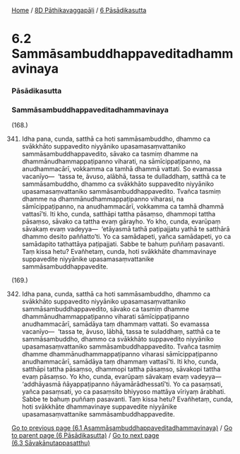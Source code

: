
[Home](/) / [8D Pāthikavaggapāḷi](/tipitaka/8D.md) / [6 Pāsādikasutta](/tipitaka/8D/6.md)

# 6.2 Sammāsambuddhappaveditadhammavinaya

### Pāsādikasutta

### Sammāsambuddhappaveditadhammavinaya

(168.)

341. Idha pana, cunda, satthā ca hoti sammāsambuddho, dhammo ca svākkhāto suppavedito niyyāniko upasamasaṃvattaniko sammāsambuddhappavedito, sāvako ca tasmiṃ dhamme na dhammānudhammappaṭipanno viharati, na sāmīcippaṭipanno, na anudhammacārī, vokkamma ca tamhā dhammā vattati. So evamassa vacanīyo—  ‘tassa te, āvuso, alābhā, tassa te dulladdhaṃ, satthā ca te sammāsambuddho, dhammo ca svākkhāto suppavedito niyyāniko upasamasaṃvattaniko sammāsambuddhappavedito. Tvañca tasmiṃ dhamme na dhammānudhammappaṭipanno viharasi, na sāmīcippaṭipanno, na anudhammacārī, vokkamma ca tamhā dhammā vattasī’ti. Iti kho, cunda, satthāpi tattha pāsaṃso, dhammopi tattha pāsaṃso, sāvako ca tattha evaṃ gārayho. Yo kho, cunda, evarūpaṃ sāvakaṃ evaṃ vadeyya—  ‘etāyasmā tathā paṭipajjatu yathā te satthārā dhammo desito paññatto’ti. Yo ca samādapeti, yañca samādapeti, yo ca samādapito tathattāya paṭipajjati. Sabbe te bahuṃ puññaṃ pasavanti. Taṃ kissa hetu? Evañhetaṃ, cunda, hoti svākkhāte dhammavinaye suppavedite niyyānike upasamasaṃvattanike sammāsambuddhappavedite.

(169.)

342. Idha pana, cunda, satthā ca hoti sammāsambuddho, dhammo ca svākkhāto suppavedito niyyāniko upasamasaṃvattaniko sammāsambuddhappavedito, sāvako ca tasmiṃ dhamme dhammānudhammappaṭipanno viharati sāmīcippaṭipanno anudhammacārī, samādāya taṃ dhammaṃ vattati. So evamassa vacanīyo—  ‘tassa te, āvuso, lābhā, tassa te suladdhaṃ, satthā ca te sammāsambuddho, dhammo ca svākkhāto suppavedito niyyāniko upasamasaṃvattaniko sammāsambuddhappavedito. Tvañca tasmiṃ dhamme dhammānudhammappaṭipanno viharasi sāmīcippaṭipanno anudhammacārī, samādāya taṃ dhammaṃ vattasī’ti. Iti kho, cunda, satthāpi tattha pāsaṃso, dhammopi tattha pāsaṃso, sāvakopi tattha evaṃ pāsaṃso. Yo kho, cunda, evarūpaṃ sāvakaṃ evaṃ vadeyya—  ‘addhāyasmā ñāyappaṭipanno ñāyamārādhessatī’ti. Yo ca pasaṃsati, yañca pasaṃsati, yo ca pasaṃsito bhiyyoso mattāya vīriyaṃ ārabhati. Sabbe te bahuṃ puññaṃ pasavanti. Taṃ kissa hetu? Evañhetaṃ, cunda, hoti svākkhāte dhammavinaye suppavedite niyyānike upasamasaṃvattanike sammāsambuddhappavedite.

[Go to previous page (6.1 Asammāsambuddhappaveditadhammavinaya)](/tipitaka/8D/6/6.1.md) / [Go to parent page (6 Pāsādikasutta)](/tipitaka/8D/6.md) / [Go to next page (6.3 Sāvakānutappasatthu)](/tipitaka/8D/6/6.3.md)


